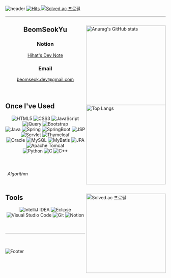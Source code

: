 <!-- Header -->
<img src="https://capsule-render.vercel.app/api?type=waving&color=timeGradient&height=300&section=header&text=✋🏼%20Yu's%20Github%20🏀&fontSize=50&animation=fadeIn" alt="header">

<!-- badge information -->
<a href="https://hits.seeyoufarm.com">
  <img src="https://hits.seeyoufarm.com/api/count/incr/badge.svg?url=https%3A%2F%2Fgithub.com%2FBeomSeokYu&count_bg=%23359AC4&title_bg=%23555555&icon=github.svg&icon_color=%23E7E7E7&title=Github+hits&edge_flat=false" alt="Hits">
</a>
<a href="https://solved.ac/ro1864">
  <img src="http://mazassumnida.wtf/api/mini/generate_badge?boj=ro1864" alt="Solved.ac 프로필">
</a>
<hr>


<!-- 위젯 표시 -->
<!-- 많이 사용한 언어 표시 -->
<div align="">
  <img align="right" width="250px" height="250px" src="https://github-readme-stats.vercel.app/api?username=BeomSeokYu&rank_icon=percentile&hide_rank=true" alt="Anurag's GitHub stats">
  <div align="center">
    <h2>BeomSeokYu</h2>
    <h3>Notion</h3><div><a href="https://bsnote.notion.site/Home-ef1f61c88fc84db194d8edec216a6506?pvs=4">Hihat's Dev Note</a></div>
    <h3>Email</h3><div><a href="mailto:beomseok.dev@gmail.com">beomseok.dev@gmail.com</a></div>
    <br><br>
  </div>
  <img align="right" width="250px" height="250px" src="https://github-readme-stats.vercel.app/api/top-langs/?username=BeomSeokYu&layout=compact&hide=jupyter%20notebook" alt="Top Langs">
  <h2>Once I've Used</h2>
  <div align="center">
    <img src="https://img.shields.io/badge/-HTML5-E34F26?style=flat&logo=html5&logoColor=white" alt="HTML5">
    <img src="https://img.shields.io/badge/-CSS3-1572B6?style=flat&logo=css3&logoColor=white" alt="CSS3">
    <img src="https://img.shields.io/badge/-JavaScript-F7DF1E?style=flat&logo=javascript&logoColor=black" alt="JavaScript">
    <img src="https://img.shields.io/badge/-jQuery-0769AD?style=flat&logo=jquery&logoColor=white" alt="jQuery">
    <img src="https://img.shields.io/badge/-Bootstrap-7952B3?style=flat&logo=bootstrap&logoColor=white" alt="Bootstrap">
    <br>
    <img src="https://img.shields.io/badge/-Java-CC0000?style=flat&logo=openjdk&logoColor=white" alt="Java">
    <img src="https://img.shields.io/badge/-Spring-6DB33F?style=flat&logo=spring&logoColor=white" alt="Spring">
    <img src="https://img.shields.io/badge/-SpringBoot-6DB33F?style=flat&logo=Spring-boot&logoColor=white" alt="SpringBoot">
    <img src="https://img.shields.io/badge/-JSP-007396?style=flat&logo=jsp&logoColor=white" alt="JSP">
    <img src="https://img.shields.io/badge/-Servlet-007396?style=flat&logo=servlet&logoColor=white" alt="Servlet">
    <img src="https://img.shields.io/badge/-Thymeleaf-005F0F?style=flat&logo=thymeleaf&logoColor=white" alt="Thymeleaf">
    <br>
    <img src="https://img.shields.io/badge/-Oracle-F80000?style=flat&logo=oracle&logoColor=white" alt="Oracle">
    <img src="https://img.shields.io/badge/-MySQL-4479A1?style=flat&logo=mysql&logoColor=white" alt="MySQL">
    <img src="https://img.shields.io/badge/-MyBatis-1F72B5?style=flat&logo=fluentd&logoColor=white" alt="MyBatis">
    <img src="https://img.shields.io/badge/-JPA-59666C?style=flat&logo=hibernate&logoColor=white" alt="JPA">
    <img src="https://img.shields.io/badge/-Apache%20Tomcat-F8DC75?style=flat&logo=apache%20tomcat&logoColor=black" alt="Apache Tomcat">
    <br>
    <img src="https://img.shields.io/badge/-Python-3776AB?style=flat&logo=python&logoColor=white" alt="Python">
    <img src="https://img.shields.io/badge/-C-A8B9CC?style=flat&logo=c&logoColor=white" alt="C">
    <img src="https://img.shields.io/badge/-C++-00599C?style=flat&logo=c%2B%2B&logoColor=white" alt="C++">
  </div>
  <br><br>
  <h6 align="right">Algorithmㅤㅤㅤㅤㅤㅤㅤㅤㅤㅤㅤㅤㅤㅤㅤ</h6>
  <a href="https://solved.ac/ro1864">
    <img align="right" width="250px" src="http://mazassumnida.wtf/api/v2/generate_badge?boj=ro1864" alt="Solved.ac 프로필">
  </a>
  <h2>Tools</h2>
  <div align="center">
    <img src="https://img.shields.io/badge/-IntelliJ%20IDEA-000000?style=flat&logo=intellij-idea&logoColor=white" alt="IntelliJ IDEA">
    <img src="https://img.shields.io/badge/-Eclipse-2C2255?style=flat&logo=eclipse&logoColor=white" alt="Eclipse">
    <img src="https://img.shields.io/badge/-Visual%20Studio%20Code-007ACC?style=flat&logo=visual-studio-code&logoColor=white" alt="Visual Studio Code">
    <img src="https://img.shields.io/badge/-Git-F05032?style=flat&logo=git&logoColor=white" alt="Git">
    <img src="https://img.shields.io/badge/-Notion-000000?style=flat&logo=notion&logoColor=white" alt="Notion">
  </div>
  <br><br>
  <hr>
  <br><br>
</div>

<!-- Footer -->
<img src="https://capsule-render.vercel.app/api?type=waving&color=timeGradient&height=200&section=footer" alt="Footer">
